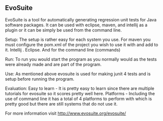 ## EvoSuite

EvoSuite is a tool for automatically generating regression unit tests for Java software packages. It can be used with eclipse, maven, and intellij as a plugin or it can be simply be used from the command line.

Setup: The setup is rather easy for each system you use. For maven you must configure the pom.xml of the project you wish to use it with and add to it. Intellij . Eclipse. And for the command line (commands)

Run: To run you would start the program as you normally would as the tests were already made and are part of the program.

Use: As mentioned above evosuite is used for making junit 4 tests and is setup before running the program.

Evaluation: Easy to learn - It is pretty easy to learn since there are multiple tutorials for evosuite so it scores pretty well here.
            Platforms     - Including the use of command line it has a total of 4 platforms to perform with which is pretty good but there                             are still systems that do not use it.

For more information visit http://www.evosuite.org/evosuite/
